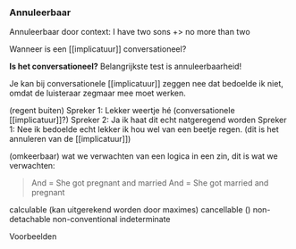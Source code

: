 ### Annuleerbaar
Annuleerbaar door context:
I have two sons +> no more than two



Wanneer is een [[implicatuur]] conversationeel?



**Is het conversationeel?**
Belangrijkste test is annuleerbaarheid!

Je kan bij conversationele [[implicatuur]] zeggen nee dat bedoelde ik niet, omdat de luisteraar zegmaar mee moet werken.

(regent buiten)
Spreker 1: Lekker weertje hé (conversationele [[implicatuur]]?)
Spreker 2: Ja ik haat dit echt natgeregend worden
Spreker 1: Nee ik bedoelde echt lekker ik hou wel van een beetje regen. (dit is het annuleren van de [[implicatuur]])


(omkeerbaar)
wat we verwachten van een logica in een zin, dit is wat we verwachten:
>And = She got pregnant and married
>And = She got married and pregnant

calculable (kan uitgerekend worden door maximes)
cancellable ()
non-detachable
non-conventional
indeterminate



Voorbeelden
